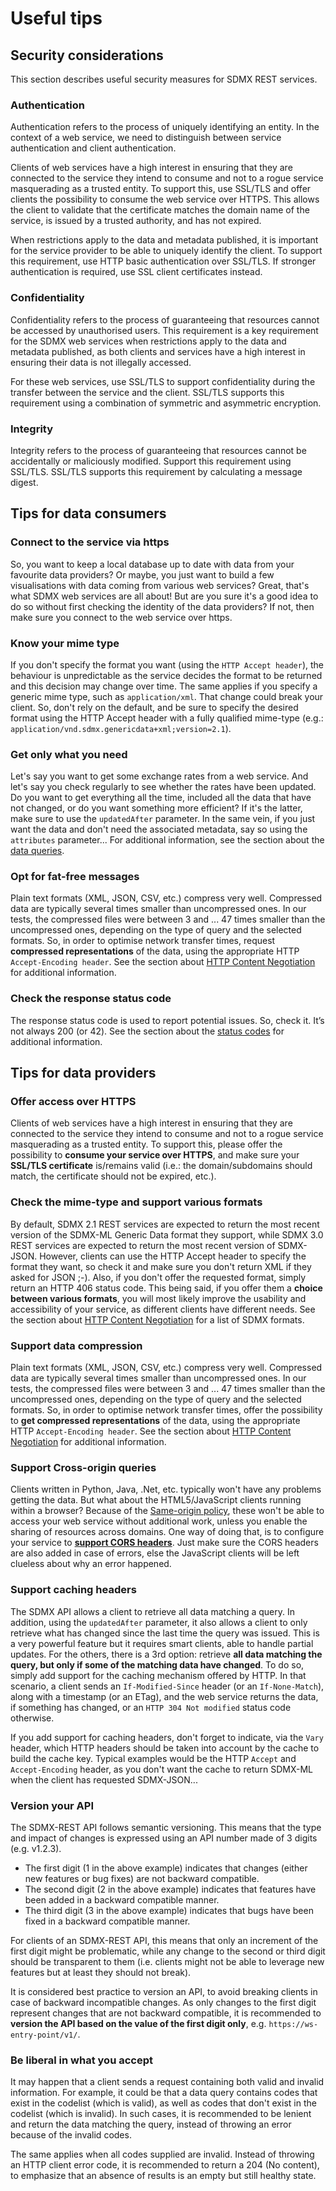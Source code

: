 # Useful tips

## Security considerations

This section describes useful security measures for SDMX REST services.

### Authentication

Authentication refers to the process of uniquely identifying an entity. In the context of a web service, we need to distinguish between service authentication and client authentication.

Clients of web services have a high interest in ensuring that they are connected to the service they intend to consume and not to a rogue service masquerading as a trusted entity. To support this, use SSL/TLS and offer clients the possibility to consume the web service over HTTPS. This allows the client to validate that the certificate matches the domain name of the service, is issued by a trusted authority, and has not expired.

When restrictions apply to the data and metadata published, it is important for the service provider to be able to uniquely identify the client. To support this requirement, use HTTP basic authentication over SSL/TLS. If stronger authentication is required, use SSL client certificates instead.

### Confidentiality

Confidentiality refers to the process of guaranteeing that resources cannot be accessed by unauthorised users. This requirement is a key requirement for the SDMX web services when restrictions apply to the data and metadata published, as both clients and services have a high interest in ensuring their data is not illegally accessed.

For these web services, use SSL/TLS to support confidentiality during the transfer between the service and the client. SSL/TLS supports this requirement using a combination of symmetric and asymmetric encryption.

### Integrity

Integrity refers to the process of guaranteeing that resources cannot be accidentally or maliciously modified. Support this requirement using SSL/TLS. SSL/TLS supports this requirement by calculating a message digest.

## Tips for data consumers

### Connect to the service via https

So, you want to keep a local database up to date with data from your favourite data providers? Or maybe, you just want to build a few visualisations with data coming from various web services? Great, that's what SDMX web services are all about! But are you sure it's a good idea to do so without first checking the identity of the data providers? If not, then make sure you connect to the web service over https.

### Know your mime type

If you don't specify the format you want (using the `HTTP Accept header`), the behaviour is unpredictable as the service decides the format to be returned and this decision may change over time. The same applies if you specify a generic mime type, such as `application/xml`. That change could break your client. So, don't rely on the default, and be sure to specify the desired format using the HTTP Accept header with a fully qualified mime-type (e.g.: `application/vnd.sdmx.genericdata+xml;version=2.1`).

### Get only what you need

Let's say you want to get some exchange rates from a web service. And let's say you check regularly to see whether the rates have been updated. Do you want to get everything all the time, included all the data that have not changed, or do you want something more efficient? If it's the latter, make sure to use the `updatedAfter` parameter. In the same vein, if you just want the data and don't need the associated metadata, say so using the `attributes` parameter... For additional information, see the section about the [data queries](data.md).

### Opt for fat-free messages

Plain text formats (XML, JSON, CSV, etc.) compress very well. Compressed data are typically several times smaller than uncompressed ones. In our tests, the compressed files were between 3 and ... 47 times smaller than the uncompressed ones, depending on the type of query and the selected formats. So, in order to optimise network transfer times, request **compressed representations** of the data, using the appropriate HTTP `Accept-Encoding header`. See the section about [HTTP Content Negotiation](content_negotiation.md) for additional information.

### Check the response status code

The response status code is used to report potential issues. So, check it. It’s not always 200 (or 42). See the section about the [status codes](status.md) for additional information.

## Tips for data providers

### Offer access over HTTPS

Clients of web services have a high interest in ensuring that they are connected to the service they intend to consume and not to a rogue service masquerading as a trusted entity. To support this, please offer the possibility to **consume your service over HTTPS**, and make sure your **SSL/TLS certificate** is/remains valid (i.e.: the domain/subdomains should match, the certificate should not be expired, etc.).

### Check the mime-type and support various formats

By default, SDMX 2.1 REST services are expected to return the most recent version of the SDMX-ML Generic Data format they support, while SDMX 3.0 REST services are expected to return the most recent version of SDMX-JSON. However, clients can use the HTTP Accept header to specify the format they want, so check it and make sure you don't return XML if they asked for JSON ;-). Also, if you don't offer the requested format, simply return an HTTP 406 status code. This being said, if you offer them a **choice between various formats**, you will most likely improve the usability and accessibility of your service, as different clients have different needs. See the section about [HTTP Content Negotiation](content_negotiation.md) for a list of SDMX formats.

### Support data compression

Plain text formats (XML, JSON, CSV, etc.) compress very well. Compressed data are typically several times smaller than uncompressed ones. In our tests, the compressed files were between 3 and ... 47 times smaller than the uncompressed ones, depending on the type of query and the selected formats. So, in order to optimise network transfer times, offer the possibility to **get compressed representations** of the data, using the appropriate HTTP `Accept-Encoding header`. See the section about [HTTP Content Negotiation](content_negotiation.md) for additional information.

### Support Cross-origin queries

Clients written in Python, Java, .Net, etc. typically won't have any problems getting the data. But what about the HTML5/JavaScript clients running within a browser? Because of the [Same-origin policy](https://en.wikipedia.org/wiki/Same-origin_policy), these won't be able to access your web service without additional work, unless you enable the sharing of resources across domains. One way of doing that, is to configure your service to **[support CORS headers](https://en.wikipedia.org/wiki/Cross-origin_resource_sharing)**. Just make sure the CORS headers are also added in case of errors, else the JavaScript clients will be left clueless about why an error happened.

### Support caching headers

The SDMX API allows a client to retrieve all data matching a query. In addition, using the `updatedAfter` parameter, it also allows a client to only retrieve what has changed since the last time the query was issued. This is a very powerful feature but it requires smart clients, able to handle partial updates. For the others, there is a 3rd option: retrieve **all data matching the query, but only if some of the matching data have changed**. To do so, simply add support for the caching mechanism offered by HTTP. In that scenario, a client sends an `If-Modified-Since` header (or an `If-None-Match`), along with a timestamp (or an ETag), and the web service returns the data, if something has changed, or an `HTTP 304 Not modified` status code otherwise.

If you add support for caching headers, don't forget to indicate, via the `Vary` header, which HTTP headers should be taken into account by the cache to build the cache key. Typical examples would be the HTTP `Accept` and `Accept-Encoding` header, as you don't want the cache to return SDMX-ML when the client has requested SDMX-JSON...

### Version your API

The SDMX-REST API follows semantic versioning. This means that the type and impact of changes is expressed using an API number made of 3 digits (e.g. v1.2.3).

- The first digit (1 in the above example) indicates that changes (either new features or bug fixes) are not backward compatible.
- The second digit (2 in the above example) indicates that features have been added in a backward compatible manner.
- The third digit (3 in the above example) indicates that bugs have been fixed in a backward compatible manner.

For clients of an SDMX-REST API, this means that only an increment of the first digit might be problematic, while any change to the second or third digit should be transparent to them (i.e. clients might not be able to leverage new features but at least they should not break).

It is considered best practice to version an API, to avoid breaking clients in case of backward incompatible changes. As only changes to the first digit represent changes that are not backward compatible, it is recommended to **version the API based on the value of the first digit only**, e.g. `https://ws-entry-point/v1/`.

### Be liberal in what you accept

It may happen that a client sends a request containing both valid and invalid information. For example, it could be that a data query contains codes that exist in the codelist (which is valid), as well as codes that don't exist in the codelist (which is invalid). In such cases, it is recommended to be lenient and return the data matching the query, instead of throwing an error because of the invalid codes.

The same applies when all codes supplied are invalid. Instead of throwing an HTTP client error code, it is recommended to return a 204 (No content), to emphasize that an absence of results is an empty but still healthy state.

